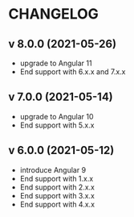 # CHANGELOG

## v 8.0.0 (2021-05-26)

- upgrade to Angular 11
- End support with 6.x.x and 7.x.x

## v 7.0.0 (2021-05-14)

- upgrade to Angular 10
- End support with 5.x.x

## v 6.0.0 (2021-05-12)

- introduce Angular 9
- End support with 1.x.x
- End support with 2.x.x
- End support with 3.x.x
- End support with 4.x.x
